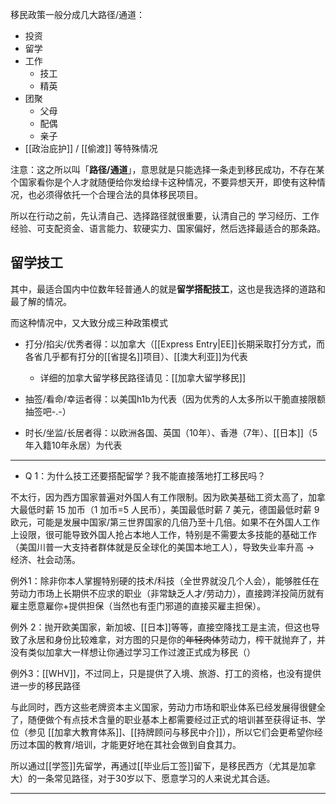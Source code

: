 移民政策一般分成几大路径/通道：

- 投资
- 留学
- 工作
	- 技工
	- 精英
- 团聚
	- 父母
	- 配偶
	- 亲子
- [[政治庇护]] / [[偷渡]] 等特殊情况

注意：这之所以叫「**路径/通道**」，意思就是只能选择一条走到移民成功，不存在某个国家看你是个人才就随便给你发给绿卡这种情况，不要异想天开，即使有这种情况，也必须得依托一个合理合法的具体移民项目。

所以在行动之前，先认清自己、选择路径就很重要，认清自己的 学习经历、工作经验、可支配资金、语言能力、软硬实力、国家偏好，然后选择最适合的那条路。

## 留学技工

其中，最适合国内中位数年轻普通人的就是**留学搭配技工**，这也是我选择的道路和最了解的情况。

而这种情况中，又大致分成三种政策模式

- 打分/掐尖/优秀者得：以加拿大（[[Express Entry|EE]]长期采取打分方式，而各省几乎都有打分的[[省提名]]项目）、[[澳大利亚]]为代表
	- 详细的加拿大留学移民路径请见：[[加拿大留学移民]]

- 抽签/看命/幸运者得：以美国h1b为代表（因为优秀的人太多所以干脆直接限额抽签吧-.-）

- 时长/坐监/长居者得：以欧洲各国、英国（10年）、香港（7年）、[[日本]]（5年入籍10年永居）为代表

---

- Q 1：为什么技工还要搭配留学？我不能直接落地打工移民吗？

不太行，因为西方国家普遍对外国人有工作限制。因为欧美基础工资太高了，加拿大最低时薪 15 加币（1 加币=5 人民币），美国最低时薪 7 美元，德国最低时薪 9 欧元，可能是发展中国家/第三世界国家的几倍乃至十几倍。如果不在外国人工作上设限，很可能导致外国人抢占本地人工作，特别是不需要太多技能的基础工作（美国川普一大支持者群体就是反全球化的美国本地工人），导致失业率升高 → 经济、社会动荡。

例外1：除非你本人掌握特别硬的技术/科技（全世界就没几个人会），能够胜任在劳动力市场上长期供不应求的职业（非常缺乏人才/劳动力），直接跨洋投简历就有雇主愿意雇你+提供担保（当然也有歪门邪道的直接买雇主担保）。

例外 2：抛开欧美国家，新加坡、[[日本]]等等，直接空降找工是主流，但这也导致了永居和身份比较难拿，对方图的只是你的~~年轻肉体~~劳动力，榨干就抛弃了，并没有类似加拿大一样想让你通过学习工作过渡正式成为移民（）

例外3：[[WHV]]，不过同上，只是提供了入境、旅游、打工的资格，也没有提供进一步的移民路径

与此同时，西方这些老牌资本主义国家，劳动力市场和职业体系已经发展得很健全了，随便做个有点技术含量的职业基本上都需要经过正式的培训甚至获得证书、学位（参见 [[加拿大教育体系]]、[[持牌顾问与移民中介]]），所以它们会更希望你经历过本国的教育/培训，才能更好地在其社会做到自食其力。

所以通过[[学签]]先留学，再通过[[毕业后工签]]留下，是移民西方（尤其是加拿大）的一条常见路径，对于30岁以下、愿意学习的人来说尤其合适。

---



<!--对中国人来说，留学可以分成两种——镀金留学和跑路留学，思路完全不一样。-->

